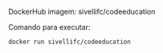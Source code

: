 DockerHub imagem: sivellifc/codeeducation

Comando para executar: 

	docker run sivellifc/codeeducation